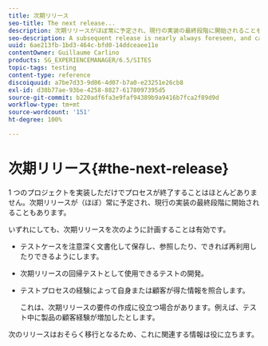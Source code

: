 ```yaml
---
title: 次期リリース
seo-title: The next release...
description: 次期リリースがほぼ常に予定され、現行の実装の最終段階に開始されることもあります
seo-description: A subsequent release is nearly always foreseen, and can even start during the final stages of the current implementation
uuid: 6ae213fb-1bd3-464c-bfd0-14ddceaee11e
contentOwner: Guillaume Carlino
products: SG_EXPERIENCEMANAGER/6.5/SITES
topic-tags: testing
content-type: reference
discoiquuid: a7be7d33-9d06-4d07-b7a0-e23251e26cb8
exl-id: d38b77ae-93be-4258-8827-6178097395d5
source-git-commit: b220adf6fa3e9faf94389b9a9416b7fca2f89d9d
workflow-type: tm+mt
source-wordcount: '151'
ht-degree: 100%

---
```


# 次期リリース{#the-next-release}

1 つのプロジェクトを実装しただけでプロセスが終了することはほとんどありません。次期リリースが（ほぼ）常に予定され、現行の実装の最終段階に開始されることもあります。

いずれにしても、次期リリースを次のように計画することは有効です。

* テストケースを注意深く文書化して保存し、参照したり、できれば再利用したりできるようにします。
* 次期リリースの回帰テストとして使用できるテストの開発。
* テストプロセスの経験によって自身または顧客が得た情報を照合します。

   これは、次期リリースの要件の作成に役立つ場合があります。例えば、テスト中に製品の顧客経験が増加したとします。

次のリリースはおそらく移行となるため、これに関連する情報は役に立ちます。
